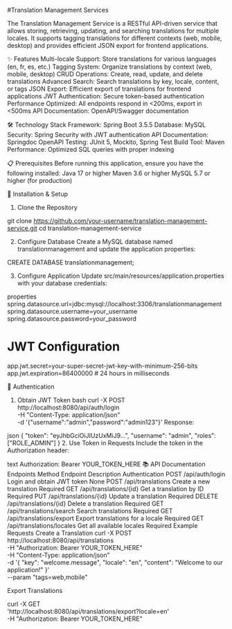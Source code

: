 #Translation Management Services

The Translation Management Service is a RESTful API-driven service that allows storing, retrieving, updating, and searching translations for multiple locales. It supports tagging translations for different contexts (web, mobile, desktop) and provides efficient JSON export for frontend applications.

✨ Features
Multi-locale Support: Store translations for various languages (en, fr, es, etc.)
Tagging System: Organize translations by context (web, mobile, desktop)
CRUD Operations: Create, read, update, and delete translations
Advanced Search: Search translations by key, locale, content, or tags
JSON Export: Efficient export of translations for frontend applications
JWT Authentication: Secure token-based authentication
Performance Optimized: All endpoints respond in <200ms, export in <500ms
API Documentation: OpenAPI/Swagger documentation

🛠️ Technology Stack
Framework: Spring Boot 3.5.5
Database: MySQL
Security: Spring Security with JWT authentication
API Documentation: Springdoc OpenAPI
Testing: JUnit 5, Mockito, Spring Test
Build Tool: Maven
Performance: Optimized SQL queries with proper indexing

📋 Prerequisites
Before running this application, ensure you have the following installed:
Java 17 or higher
Maven 3.6 or higher
MySQL 5.7 or higher (for production)

🚀 Installation & Setup
1. Clone the Repository

git clone https://github.com/your-username/translation-management-service.git
cd translation-management-service

2. Configure Database
Create a MySQL database named translationmanagement and update the application properties:

CREATE DATABASE translationmanagement;

3. Configure Application
Update src/main/resources/application.properties with your database credentials:

properties
spring.datasource.url=jdbc:mysql://localhost:3306/translationmanagement
spring.datasource.username=your_username
spring.datasource.password=your_password

# JWT Configuration
app.jwt.secret=your-super-secret-jwt-key-with-minimum-256-bits
app.jwt.expiration=86400000 # 24 hours in milliseconds

🔐 Authentication
1. Obtain JWT Token
bash
curl -X POST http://localhost:8080/api/auth/login \
  -H "Content-Type: application/json" \
  -d '{"username":"admin","password":"admin123"}'
Response:

json
{
  "token": "eyJhbGciOiJIUzUxMiJ9...",
  "username": "admin",
  "roles": ["ROLE_ADMIN"]
}
2. Use Token in Requests
Include the token in the Authorization header:

text
Authorization: Bearer YOUR_TOKEN_HERE
📚 API Documentation
Endpoints
Method      	Endpoint	                       Description	          Authentication
POST	      /api/auth/login	            Login and obtain JWT token	      None
POST	     /api/translations	          Create a new translation	        Required
GET	      /api/translations/{id}	      Get a translation by ID	          Required
PUT	      /api/translations/{id}	      Update a translation	            Required
DELETE	   /api/translations/{id}	      Delete a translation	            Required
GET	      /api/translations/search	    Search translations	              Required
GET	      /api/translations/export	    Export translations for a locale	Required
GET	      /api/translations/locales	    Get all available locales	        Required
Example Requests
Create a Translation
curl -X POST http://localhost:8080/api/translations \
  -H "Authorization: Bearer YOUR_TOKEN_HERE" \
  -H "Content-Type: application/json" \
  -d '{
    "key": "welcome.message",
    "locale": "en",
    "content": "Welcome to our application!"
  }' \
  --param "tags=web,mobile"

Export Translations

curl -X GET \
  'http://localhost:8080/api/translations/export?locale=en' \
  -H "Authorization: Bearer YOUR_TOKEN_HERE"
